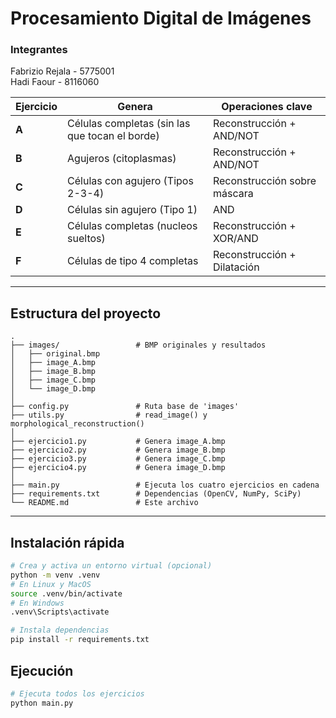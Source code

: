 # Procesamiento Digital de Imágenes

### Integrantes
Fabrizio Rejala - 5775001 \
Hadi Faour - 8116060

| Ejercicio | Genera | Operaciones clave |
|-----------|--------|-------------------|
| **A** | Células completas (sin las que tocan el borde) | Reconstrucción + AND/NOT |
| **B** | Agujeros (citoplasmas) | Reconstrucción + AND/NOT |
| **C** | Células con agujero (Tipos 2-3-4) | Reconstrucción sobre máscara |
| **D** | Células sin agujero (Tipo 1) | AND |
| **E** | Células completas (nucleos sueltos) | Reconstrucción + XOR/AND |
| **F** | Células de tipo 4 completas | Reconstrucción + Dilatación |

---

## Estructura del proyecto
```text
.
├── images/                 # BMP originales y resultados
│   ├── original.bmp
│   ├── image_A.bmp
│   ├── image_B.bmp
│   ├── image_C.bmp
│   └── image_D.bmp
│
├── config.py               # Ruta base de 'images'
├── utils.py                # read_image() y morphological_reconstruction()
│
├── ejercicio1.py           # Genera image_A.bmp
├── ejercicio2.py           # Genera image_B.bmp
├── ejercicio3.py           # Genera image_C.bmp
├── ejercicio4.py           # Genera image_D.bmp
│
├── main.py                 # Ejecuta los cuatro ejercicios en cadena
├── requirements.txt        # Dependencias (OpenCV, NumPy, SciPy)
└── README.md               # Este archivo
```

---

## Instalación rápida

```bash
# Crea y activa un entorno virtual (opcional)
python -m venv .venv
# En Linux y MacOS
source .venv/bin/activate
# En Windows
.venv\Scripts\activate

# Instala dependencias
pip install -r requirements.txt
```

## Ejecución

```bash
# Ejecuta todos los ejercicios
python main.py
```

